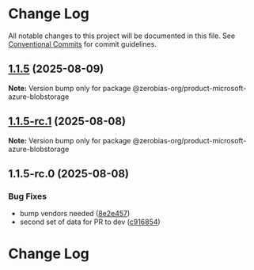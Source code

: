# Change Log

All notable changes to this project will be documented in this file.
See [Conventional Commits](https://conventionalcommits.org) for commit guidelines.

## [1.1.5](https://github.com/zerobias-org/product/compare/@zerobias-org/product-microsoft-azure-blobstorage@1.1.5-rc.1...@zerobias-org/product-microsoft-azure-blobstorage@1.1.5) (2025-08-09)

**Note:** Version bump only for package @zerobias-org/product-microsoft-azure-blobstorage





## [1.1.5-rc.1](https://github.com/zerobias-org/product/compare/@zerobias-org/product-microsoft-azure-blobstorage@1.1.5-rc.0...@zerobias-org/product-microsoft-azure-blobstorage@1.1.5-rc.1) (2025-08-08)

**Note:** Version bump only for package @zerobias-org/product-microsoft-azure-blobstorage





## 1.1.5-rc.0 (2025-08-08)


### Bug Fixes

* bump vendors needed ([8e2e457](https://github.com/zerobias-org/product/commit/8e2e457e0b5d7141a05e8f2c178bc2854f2b7178))
* second set of data for PR to dev ([c916854](https://github.com/zerobias-org/product/commit/c916854bcf229b1c2042ffdea18472d66a061aaf))





# Change Log
